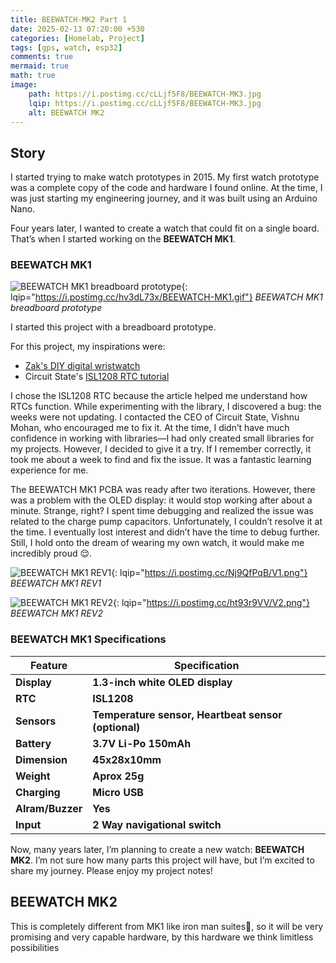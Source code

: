```yaml
---
title: BEEWATCH-MK2 Part 1
date: 2025-02-13 07:20:00 +530
categories: [Homelab, Project]
tags: [gps, watch, esp32]
comments: true
mermaid: true
math: true
image:
    path: https://i.postimg.cc/cLLjf5F8/BEEWATCH-MK3.jpg
    lqip: https://i.postimg.cc/cLLjf5F8/BEEWATCH-MK3.jpg
    alt: BEEWATCH MK2
---
```


## Story

I started trying to make watch prototypes in 2015. My first watch prototype was a complete copy of the code and hardware I found online. At the time, I was just starting my engineering journey, and it was built using an Arduino Nano.

Four years later, I wanted to create a watch that could fit on a single board. That’s when I started working on the **BEEWATCH MK1**.



### BEEWATCH MK1

![BEEWATCH MK1 breadboard prototype](https://i.postimg.cc/hv3dL73x/BEEWATCH-MK1.gif){: lqip="https://i.postimg.cc/hv3dL73x/BEEWATCH-MK1.gif"}
_BEEWATCH MK1 breadboard prototype_

I started this project with a breadboard prototype.

For this project, my inspirations were:
- [Zak's DIY digital wristwatch](https://blog.zakkemble.net/diy-digital-wristwatch/)
- Circuit State's [ISL1208 RTC tutorial](https://www.circuitstate.com/tutorials/interfacing-intersil-isl1208-rtc-with-arduino/)

I chose the ISL1208 RTC because the article helped me understand how RTCs function. While experimenting with the library, I discovered a bug: the weeks were not updating. I contacted the CEO of Circuit State, Vishnu Mohan, who encouraged me to fix it. At the time, I didn’t have much confidence in working with libraries—I had only created small libraries for my projects. However, I decided to give it a try. If I remember correctly, it took me about a week to find and fix the issue. It was a fantastic learning experience for me.

The BEEWATCH MK1 PCBA was ready after two iterations. However, there was a problem with the OLED display: it would stop working after about a minute. Strange, right? I spent time debugging and realized the issue was related to the charge pump capacitors. Unfortunately, I couldn’t resolve it at the time. I eventually lost interest and didn’t have the time to debug further. Still, I hold onto the dream of wearing my own watch, it would make me incredibly proud 😌.

![BEEWATCH MK1 REV1](https://i.postimg.cc/Nj9QfPqB/V1.png){: lqip="https://i.postimg.cc/Nj9QfPqB/V1.png"}
_BEEWATCH MK1 REV1_

![BEEWATCH MK1 REV2](https://i.postimg.cc/ht93r9VV/V2.png){: lqip="https://i.postimg.cc/ht93r9VV/V2.png"}
_BEEWATCH MK1 REV2_

### BEEWATCH MK1 Specifications

| **Feature**               | **Specification**                                                                 |
|---------------------------|-----------------------------------------------------------------------------------|
| **Display**               | **1.3-inch white OLED display**                                                   |
| **RTC**                   | **ISL1208**                                                                       |
| **Sensors**               | **Temperature sensor, Heartbeat sensor (optional)**                               |
| **Battery**               | **3.7V Li-Po 150mAh**                                                             |
| **Dimension**             | **45x28x10mm**                                                                    |
| **Weight**                | **Aprox 25g**                                               |
| **Charging**              | **Micro USB**                                                     |
| **Alram/Buzzer**          | **Yes**                                                     |
| **Input**                 | **2 Way navigational switch**                                                     |





Now, many years later, I’m planning to create a new watch: **BEEWATCH MK2**. I’m not sure how many parts this project will have, but I’m excited to share my journey. Please enjoy my project notes!


## BEEWATCH MK2

This is completely different from MK1 like iron man suites🤖, so it will be  very promising and very capable hardware, by this hardware we  think limitless possibilities